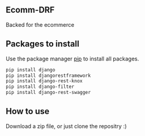 ## Ecomm-DRF
Backed for the ecommerce
## Packages to install
Use the package manager [pip](https://pip.pypa.io/en/stable/) to install all packages.

```bash
pip install django
pip install djangorestframework
pip install django-rest-knox
pip install django-filter
pip install django-rest-swagger
```
## How to use
Download a zip file, or just clone the repositry :)
